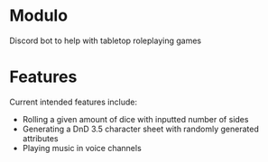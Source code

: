 # Modulo
Discord bot to help with tabletop roleplaying games

# Features
Current intended features include:

* Rolling a given amount of dice with inputted number of sides
* Generating a DnD 3.5 character sheet with randomly generated attributes
* Playing music in voice channels
